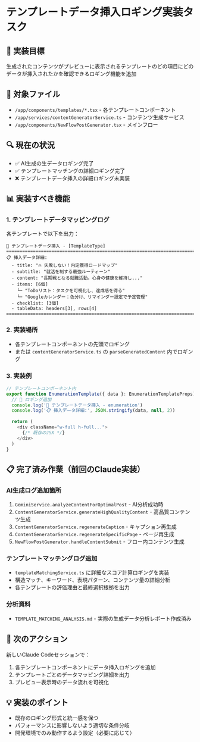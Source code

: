 # テンプレートデータ挿入ロギング実装タスク

## 🎯 実装目標
生成されたコンテンツがプレビューに表示されるテンプレートのどの項目にどのデータが挿入されたかを確認できるロギング機能を追加

## 📁 対象ファイル
- `/app/components/templates/*.tsx` - 各テンプレートコンポーネント
- `/app/services/contentGeneratorService.ts` - コンテンツ生成サービス
- `/app/components/NewFlowPostGenerator.tsx` - メインフロー

## 🔍 現在の状況
- ✅ AI生成の生データロギング完了
- ✅ テンプレートマッチングの詳細ロギング完了
- ❌ テンプレートデータ挿入の詳細ロギング未実装

## 📊 実装すべき機能

### 1. テンプレートデータマッピングログ
各テンプレートで以下を出力：
```
🎨 テンプレートデータ挿入 - [TemplateType]
================================================================================
📋 挿入データ詳細:
  - title: "🔥 失敗しない！内定獲得ロードマップ"
  - subtitle: "就活を制する最強ルーティーン"
  - content: "長期戦となる就職活動。心身の健康を維持し..."
  - items: [6個]
    └─ "ToDoリスト：タスクを可視化し、達成感を得る"
    └─ "Googleカレンダー：色分け、リマインダー設定で予定管理"
  - checklist: [3個]
  - tableData: headers[3], rows[4]
================================================================================
```

### 2. 実装場所
- 各テンプレートコンポーネントの先頭でロギング
- または `contentGeneratorService.ts` の `parseGeneratedContent` 内でロギング

### 3. 実装例
```typescript
// テンプレートコンポーネント内
export function EnumerationTemplate({ data }: EnumerationTemplateProps) {
  // 🎯 ロギング追加
  console.log('🎨 テンプレートデータ挿入 - enumeration')
  console.log('📋 挿入データ詳細:', JSON.stringify(data, null, 2))
  
  return (
    <div className="w-full h-full...">
      {/* 既存のJSX */}
    </div>
  )
}
```

## 📋 完了済み作業（前回のClaude実装）

### AI生成ログ追加箇所
1. `GeminiService.analyzeContentForOptimalPost` - AI分析成功時
2. `ContentGeneratorService.generateHighQualityContent` - 高品質コンテンツ生成
3. `ContentGeneratorService.regenerateCaption` - キャプション再生成
4. `ContentGeneratorService.regenerateSpecificPage` - ページ再生成
5. `NewFlowPostGenerator.handleContentSubmit` - フロー内コンテンツ生成

### テンプレートマッチングログ追加
- `templateMatchingService.ts` に詳細なスコア計算ロギングを実装
- 構造マッチ、キーワード、表現パターン、コンテンツ量の詳細分析
- 各テンプレートの評価理由と最終選択根拠を出力

### 分析資料
- `TEMPLATE_MATCHING_ANALYSIS.md` - 実際の生成データ分析レポート作成済み

## 🚀 次のアクション
新しいClaude Codeセッションで：
1. 各テンプレートコンポーネントにデータ挿入ロギングを追加
2. テンプレートごとのデータマッピング詳細を出力
3. プレビュー表示時のデータ流れを可視化

## 💡 実装のポイント
- 既存のロギング形式と統一感を保つ
- パフォーマンスに影響しないよう適切な条件分岐
- 開発環境でのみ動作するよう設定（必要に応じて）